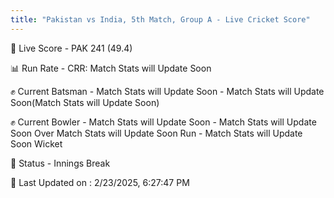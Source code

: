 ```yaml
---
title: "Pakistan vs India, 5th Match, Group A - Live Cricket Score"
---
```


🔴 Live Score - PAK 241 (49.4)  

📊 Run Rate - CRR: Match Stats will Update Soon  

✊ Current Batsman - Match Stats will Update Soon - Match Stats will Update Soon(Match Stats will Update Soon)  

✊ Current Bowler - Match Stats will Update Soon - Match Stats will Update Soon Over Match Stats will Update Soon Run - Match Stats will Update Soon Wicket  

📑 Status - Innings Break

📝 Last Updated on : 2/23/2025, 6:27:47 PM  

